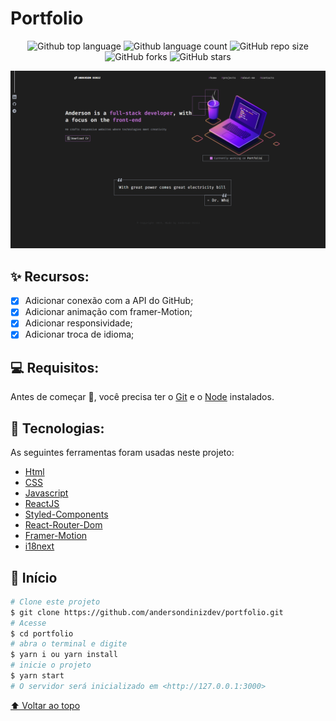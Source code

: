 # Portfolio

<!---These are examples. See https://shields.io for others or to customize this set of shields. You may want to include dependencies, project status, and license information here--->

<p align="center">
  <img alt="Github top language" src="https://img.shields.io/github/languages/top/andersondinizdev/portfolio?style=for-the-badge">
  
  <img alt="Github language count" src="https://img.shields.io/github/languages/count/andersondinizdev/portfolio?style=for-the-badge">
  
  <img alt="GitHub repo size" src="https://img.shields.io/github/repo-size/andersondinizdev/portfolio?style=for-the-badge">

  <img alt="GitHub forks" src="https://img.shields.io/github/forks/andersondinizdev/portfolio?style=for-the-badge">
    
  <img alt="GitHub stars" src="https://img.shields.io/github/stars/andersondinizdev/portfolio?style=for-the-badge"/> 

</p>

<p align="center">
<img src="https://raw.githubusercontent.com/AndersonDinizDev/projects-thumbnail/master/portfolio.png" alt="example image"/>
 </p>

## ✨ Recursos:
- [x] Adicionar conexão com a API do GitHub;
- [x] Adicionar animação com framer-Motion;
- [x] Adicionar responsividade;
- [x] Adicionar troca de idioma;

## 💻 Requisitos:

Antes de começar :checkered_flag:, você precisa ter o [Git](https://git-scm.com) e o [Node](https://nodejs.org/en/) instalados.

## 🚀 Tecnologias:

As seguintes ferramentas foram usadas neste projeto:

- [Html](https://developer.mozilla.org/pt-BR/docs/Web/HTML/Element/html/)  
- [CSS](https://developer.mozilla.org/pt-BR/docs/Web/CSS) 
- [Javascript](https://developer.mozilla.org/pt-BR/docs/Web/JavaScript)
- [ReactJS](https://react.dev/)
- [Styled-Components](https://styled-components.com/docs)
- [React-Router-Dom](https://styled-components.com/docs)
- [Framer-Motion](https://www.framer.com/motion/)
- [i18next](https://www.i18next.com/)

## :checkered_flag: Início

```bash
# Clone este projeto
$ git clone https://github.com/andersondinizdev/portfolio.git
# Acesse
$ cd portfolio
# abra o terminal e digite
$ yarn i ou yarn install
# inicie o projeto
$ yarn start
# O servidor será inicializado em <http://127.0.0.1:3000>
```
[⬆ Voltar ao topo](#Portfolio)<br>
